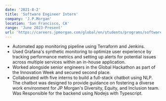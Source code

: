 ```yaml
---
date: '2021-8-2'
title: 'Software Engineer Intern'
company: 'J.P.Morgan'
location: 'San Francisco, CA'
range: 'June 2023-Present'
url: 'https://careers.jpmorgan.com/global/en/students/programs/software-engineer-summer'
---
```


- Automated app monitoring pipeline using Terraform and Jenkins.
- Used Grafana's synthetic monitoring to optimize user experience by tracking performance metrics and setting up alerts for potential issues across multiple services within an in-house application.
- Worked alongside senior engineers in the Global Hackathon as part of the Innovation Week and secured second place.
- Collaborated with five interns to build a full-stack chatbot using NLP. The chatbot was designed to provide guidance on fostering a diverse work environment for JP Morgan's Diversity, Equity, and Inclusion team. Was Responsible for the backend using Nodejs with Typescript.